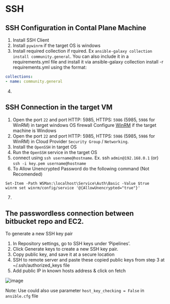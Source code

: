# SSH

## SSH Configuration in Contal Plane Machine
1. Install SSH Client
2. Install `pywinrm` if the target OS is windows
3. Install required collection if rquired. Ex `ansible-galaxy collection install community.general`. 
You can also include it in a requirements.yml file and install it via ansible-galaxy collection install -r requirements.yml using the format:
```yml
collections:
- name: community.general
```

4.  
## SSH Connection in the target VM

1. Open the port `22` and port HTTP: 5985, HTTPS: `5986` (5985, `5986` for WinRM) in target windows OS firewall 
    Configure [WinRM](https://www.visualstudiogeeks.com/devops/how-to-configure-winrm-for-https-manually) if the target machine is Windows
2. Open the port `22` and port HTTP: 5985, HTTPS: `5986` (5985, `5986` for WinRM) in Cloud Provider `Security Group` / `Networking`.
3. Install the `OpenSSH` in target OS
4. Run the `OpenSSH` service in the target OS
5. connect using `ssh username@hostname`. Ex. ssh `admin@192.168.0.1` (or) `ssh -i key.pem username@hostname`
6. To Allow Unencrypted Password do the following command (Not Recomended)
```shell
Set-Item -Path WSMan:\localhost\Service\Auth\Basic -Value $true
winrm set winrm/config/service '@{AllowUnencrypted="true"}'
```
 7. 

## The passwordless connection between bitbucket repo and EC2.

To generate a new SSH key pair
1. In Repository settings, go to SSH keys under ‘Pipelines’.
2. Click Generate keys to create a new SSH key pair.
3. Copy public key, and save it at a secure location
4. SSH to remote server and paste these copied public keys from step 3 at ~/.ssh/authorized_keys file
5. Add public IP in known hosts address & click on fetch

![image](https://user-images.githubusercontent.com/9244766/140699417-7bb1873d-9a29-492f-afa2-b8b3cf45dbc9.png)

Note: Use could also use parameter `host_key_checking = False` in `ansible.cfg` file
